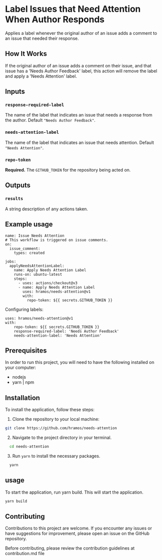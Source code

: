 # Label Issues that Need Attention When Author Responds

Applies a label whenever the original author of an issue adds a comment to an issue that needed their response.

## How It Works

If the original author of an issue adds a comment on their issue, and that issue has a 'Needs Author Feedback' label, this action will remove the label and apply a 'Needs Attention' label.

## Inputs

### `response-required-label`

The name of the label that indicates an issue that needs a response from the author. Default `"Needs Author Feedback"`.

### `needs-attention-label`

The name of the label that indicates an issue that needs attention. Default `"Needs Attention"`.

### `repo-token`

**Required.** The `GITHUB_TOKEN` for the repository being acted on.

## Outputs

### `results`

A string description of any actions taken.

## Example usage

```
name: Issue Needs Attention
# This workflow is triggered on issue comments.
on:
  issue_comment:
    types: created

jobs:
  applyNeedsAttentionLabel:
    name: Apply Needs Attention Label
    runs-on: ubuntu-latest
    steps:
      - uses: actions/checkout@v3
      - name: Apply Needs Attention Label
        uses: hramos/needs-attention@v1
        with:
          repo-token: ${{ secrets.GITHUB_TOKEN }}
```

Configuring labels:

```
uses: hramos/needs-attention@v1
with:
    repo-token: ${{ secrets.GITHUB_TOKEN }}
    response-required-label: 'Needs Author Feedback'
    needs-attention-label: 'Needs Attention'
```


## Prerequisites

In order to run this project, you will need to have the following installed on your computer:
- nodejs
- yarn | npm

## Installation

To install the application, follow these steps:

1.  Clone the repository to your local machine:

 
```bash
git clone https://github.com/hramos/needs-attention
```

2. Navigate to the project directory in your terminal.

 
```bash
  cd needs-attention
```
3. Run `yarn` to install the necessary packages.

 
```bash
  yarn
```

## usage

To start the application, run yarn build. This will start the application.

```bash
yarn build
```

## Contributing

Contributions to this project are welcome. 
If you encounter any issues or have suggestions for improvement, please open an issue on the GitHub repository.

Before contributing, please review the contribution guidelines at contribution.md file
